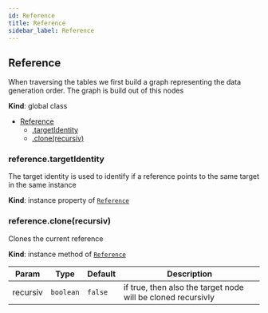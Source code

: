 ```yaml
---
id: Reference
title: Reference
sidebar_label: Reference
---
```


<a name="Reference"></a>

## Reference
When traversing the tables we first build a graph
representing the data generation order.
The graph is build out of this nodes

**Kind**: global class  

* [Reference](#Reference)
    * [.targetIdentity](#Reference+targetIdentity)
    * [.clone(recursiv)](#Reference+clone)

<a name="Reference+targetIdentity"></a>

### reference.targetIdentity
The target identity is used to identify if a reference points to
the same target in the same instance

**Kind**: instance property of [<code>Reference</code>](#Reference)  
<a name="Reference+clone"></a>

### reference.clone(recursiv)
Clones the current reference

**Kind**: instance method of [<code>Reference</code>](#Reference)  

| Param | Type | Default | Description |
| --- | --- | --- | --- |
| recursiv | <code>boolean</code> | <code>false</code> | if true, then also the target node will be cloned recursivly |

